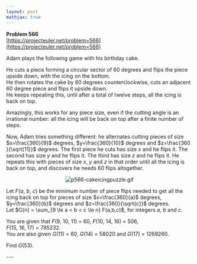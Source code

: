 ```yaml
---
layout: post
mathjax: true
---
```

**Problem 566**  
[https://projecteuler.net/problem=566](https://projecteuler.net/problem=566)

<p>Adam plays the following game with his birthday cake.</p>

<p>He cuts a piece forming a circular sector of 60 degrees and flips the piece upside down, with the icing on the bottom.<br />
He then rotates the cake by 60 degrees counterclockwise, cuts an adjacent 60 degree piece and flips it upside down.<br />
He keeps repeating this, until after a total of twelve steps, all the icing is back on top.</p>

<p>Amazingly, this works for any piece size, even if the cutting angle is an irrational number: all the icing will be back on top after a finite number of steps.</p>

<p>Now, Adam tries something different: he alternates cutting pieces of size $x=\frac{360}{9}$ degrees, $y=\frac{360}{10}$ degrees and $z=\frac{360 }{\sqrt{11}}$ degrees. The first piece he cuts has size <var>x</var> and he flips it. The second has size <var>y</var> and he flips it. The third has size <var>z</var> and he flips it. He repeats this with pieces of size <var>x</var>, <var>y</var> and <var>z</var> in that order until all the icing is back on top, and discovers he needs 60 flips altogether.</p>

<div align="center"><img src="project/images/p566-cakeicingpuzzle.gif" alt="p566-cakeicingpuzzle.gif" /></div>

<p>Let <var>F</var>(<var>a</var>, <var>b</var>, <var>c</var>) be the minimum number of piece flips needed to get all the icing back on top for pieces of size $x=\frac{360}{a}$ degrees, $y=\frac{360}{b}$ degrees and $z=\frac{360}{\sqrt{c}}$ degrees.<br />
Let $G(n) = \sum_{9 \le a &lt; b &lt; c \le n} F(a,b,c)$, for integers <var>a</var>, <var>b</var> and <var>c</var>.</p>

<p>You are given that <var>F</var>(9, 10, 11) = 60, <var>F</var>(10, 14, 16) = 506, <var>F</var>(15, 16, 17) = 785232.<br />
You are also given <var>G</var>(11) = 60, <var>G</var>(14) = 58020 and <var>G</var>(17) = 1269260.</p>

<p>Find <var>G</var>(53).</p>
---
